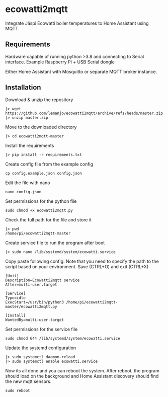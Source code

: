 # ecowatti2mqtt

Integrate Jäspi Ecowatti boiler temperatures to Home Assistant using MQTT.

## Requirements

Hardware capable of running python >3.8 and connecting to Serial interface.
Example Raspberry Pi + USB Serial dongle

Either Home Assistant with Mosquitto or separate MQTT broker instance.

## Installation

Download & unzip the repository

```
|> wget https://github.com/lemanjo/ecowatti2mqtt/archive/refs/heads/master.zip
|> unzip master.zip
```

Move to the downloaded directory

```
|> cd ecowatti2mqtt-master
```

Install the requirements

```
|> pip install -r requirements.txt
```

Create config file from the example config

```
cp config.example.json config.json
```

Edit the file with nano

```
nano config.json
```

Set permissions for the python file

```
sudo chmod +x ecowatti2mqtt.py
```

Check the full path for the file and store it

```
|> pwd
/home/pi/ecowatti2mqtt-master
```

Create service file to run the program after boot

```
|> sudo nano /lib/systemd/system/ecowatti.service
```

Copy paste following config. Note that you need to specify the path to the script based on your environment.
Save (CTRL+O) and exit (CTRL+X).

```
[Unit]
Description=Ecowatti2mqtt service
After=multi-user.target

[Service]
Type=idle
ExecStart=/usr/bin/python3 /home/pi/ecowatti2mqtt-master/ecowatti2mqtt.py

[Install]
WantedBy=multi-user.target
```

Set permissions for the service file

```
sudo chmod 644 /lib/systemd/system/ecowatti.service
```

Update the systemd configuration

```
|> sudo systemctl daemon-reload
|> sudo systemctl enable ecowatti.service
```

Now its all done and you can reboot the system.
After reboot, the program should load on the background and Home Assistant discovery should find the new mqtt sensors.

```
sudo reboot
```

